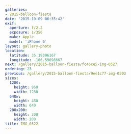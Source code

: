 ```yaml
---
galleries:
- 2015-balloon-fiesta
date: '2015-10-09 06:35:42'
exif:
  aperture: f/2.2
  exposure: 1/356
  make: Apple
  model: 'iPhone 6'
layout: gallery-photo
location:
  latitude: 35.19396167
  longitude: -106.59698667
next: /gallery/2015-balloon-fiesta/fc46ce5-img-0527
ordering: 23
previous: /gallery/2015-balloon-fiesta/9ee1c77-img-0503
sizes:
  1280:
    height: 960
    width: 1280
  640w:
    height: 480
    width: 640
  200x200:
    height: 200
    width: 200
title: IMG_0522
---
```

